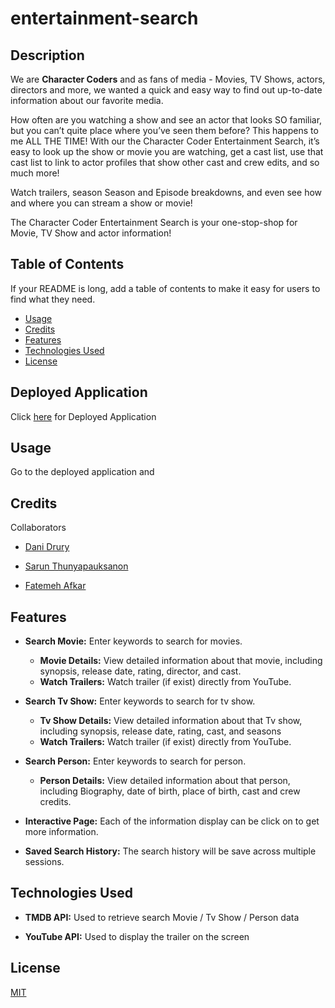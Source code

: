 # entertainment-search

## Description


We are **Character Coders** and as fans of media - Movies, TV Shows, actors, directors and more, we wanted a quick and easy way to find out up-to-date information about our favorite media.

How often are you watching a show and see an actor that looks SO familiar, but you can’t quite place where you’ve seen them before? This happens to me ALL THE TIME! With our the Character Coder Entertainment Search, it’s easy to look up the show or movie you are watching, get a cast list, use that cast list to link to actor profiles that show other cast and crew edits, and so much more!

Watch trailers, season Season and Episode breakdowns, and even see how and where you can stream a show or movie!

The Character Coder Entertainment Search is your one-stop-shop for Movie, TV Show and actor information!


## Table of Contents

If your README is long, add a table of contents to make it easy for users to find what they need.

- [Usage](#usage)
- [Credits](#credits)
- [Features](#features)
- [Technologies Used](#technologies-used)
- [License](#license)


## Deployed Application

Click [here](https://danidrury.github.io/entertainment-search/) for Deployed Application

## Usage

Go to the deployed application and 


## Credits

Collaborators

- [Dani Drury](https://github.com/DaniDrury)

- [Sarun Thunyapauksanon](https://github.com/sareacct91)

- [Fatemeh Afkar](https://github.com/mafkar2)

## Features

- **Search Movie:** Enter keywords to search for movies.
  - **Movie Details:** View detailed information about that movie, including synopsis, release date, rating, director, and cast.
  - **Watch Trailers:** Watch trailer (if exist) directly from YouTube.

- **Search Tv Show:** Enter keywords to search for tv show.
  - **Tv Show Details:** View detailed information about that Tv show, including synopsis, release date, rating, cast, and seasons
  - **Watch Trailers:** Watch trailer (if exist) directly from YouTube.

- **Search Person:** Enter keywords to search for person.
  - **Person Details:** View detailed information about that person, including Biography, date of birth, place of birth, cast and crew credits.

- **Interactive Page:** Each of the information display can be click on to get more information. 

- **Saved Search History:** The search history will be save across multiple sessions.

## Technologies Used

- **TMDB API:** Used to retrieve search Movie / Tv Show / Person data

- **YouTube API:** Used to display the trailer on the screen

## License

[MIT](https://choosealicense.com/licenses/mit/)